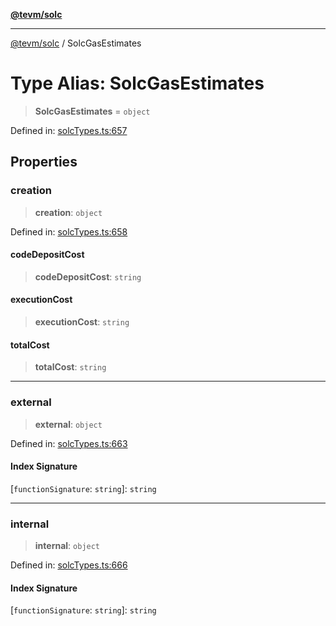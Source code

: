 [**@tevm/solc**](../README.md)

***

[@tevm/solc](../globals.md) / SolcGasEstimates

# Type Alias: SolcGasEstimates

> **SolcGasEstimates** = `object`

Defined in: [solcTypes.ts:657](https://github.com/evmts/compiler/blob/main/packages/solc/src/solcTypes.ts#L657)

## Properties

### creation

> **creation**: `object`

Defined in: [solcTypes.ts:658](https://github.com/evmts/compiler/blob/main/packages/solc/src/solcTypes.ts#L658)

#### codeDepositCost

> **codeDepositCost**: `string`

#### executionCost

> **executionCost**: `string`

#### totalCost

> **totalCost**: `string`

***

### external

> **external**: `object`

Defined in: [solcTypes.ts:663](https://github.com/evmts/compiler/blob/main/packages/solc/src/solcTypes.ts#L663)

#### Index Signature

\[`functionSignature`: `string`\]: `string`

***

### internal

> **internal**: `object`

Defined in: [solcTypes.ts:666](https://github.com/evmts/compiler/blob/main/packages/solc/src/solcTypes.ts#L666)

#### Index Signature

\[`functionSignature`: `string`\]: `string`
